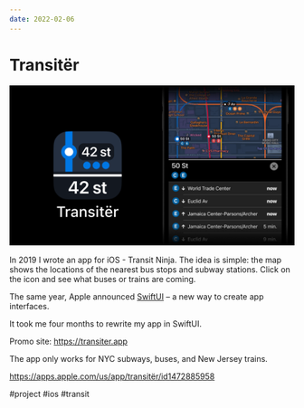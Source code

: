 ```yaml
---
date: 2022-02-06
---
```


# Transitër

![Transitër promo](transiter.png)

In 2019 I wrote an app for iOS - Transit Ninja.
The idea is simple: the map shows the locations of the nearest bus stops and subway stations.
Click on the icon and see what buses or trains are coming.

The same year, Apple announced [SwiftUI](https://developer.apple.com/xcode/swiftui/) – a new way to create app interfaces.

It took me four months to rewrite my app in SwiftUI.

Promo site: https://transiter.app

The app only works for NYC subways, buses, and New Jersey trains.

https://apps.apple.com/us/app/transitër/id1472885958

#project #ios #transit
